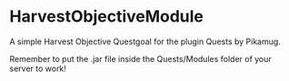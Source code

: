 # HarvestObjectiveModule
A simple Harvest Objective Questgoal for the plugin Quests by Pikamug.

Remember to put the .jar file inside the Quests/Modules folder of your server to work!

